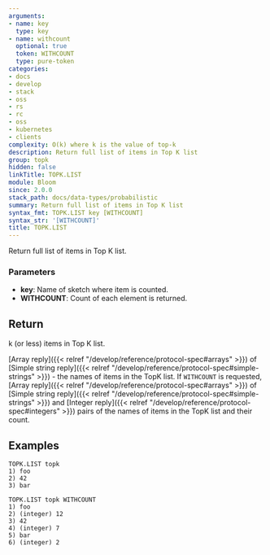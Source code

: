 ```yaml
---
arguments:
- name: key
  type: key
- name: withcount
  optional: true
  token: WITHCOUNT
  type: pure-token
categories:
- docs
- develop
- stack
- oss
- rs
- rc
- oss
- kubernetes
- clients
complexity: O(k) where k is the value of top-k
description: Return full list of items in Top K list
group: topk
hidden: false
linkTitle: TOPK.LIST
module: Bloom
since: 2.0.0
stack_path: docs/data-types/probabilistic
summary: Return full list of items in Top K list
syntax_fmt: TOPK.LIST key [WITHCOUNT]
syntax_str: '[WITHCOUNT]'
title: TOPK.LIST
---
```

Return full list of items in Top K list.

### Parameters

* **key**: Name of sketch where item is counted.
* **WITHCOUNT**: Count of each element is returned.  

## Return

k (or less) items in Top K list.

[Array reply]({{< relref "/develop/reference/protocol-spec#arrays" >}}) of [Simple string reply]({{< relref "/develop/reference/protocol-spec#simple-strings" >}}) - the names of items in the TopK list.
If `WITHCOUNT` is requested, [Array reply]({{< relref "/develop/reference/protocol-spec#arrays" >}}) of [Simple string reply]({{< relref "/develop/reference/protocol-spec#simple-strings" >}}) and 
[Integer reply]({{< relref "/develop/reference/protocol-spec#integers" >}}) pairs of the names of items in the TopK list and their count.

## Examples

```
TOPK.LIST topk
1) foo
2) 42
3) bar
```

```
TOPK.LIST topk WITHCOUNT
1) foo
2) (integer) 12
3) 42
4) (integer) 7
5) bar
6) (integer) 2
```
